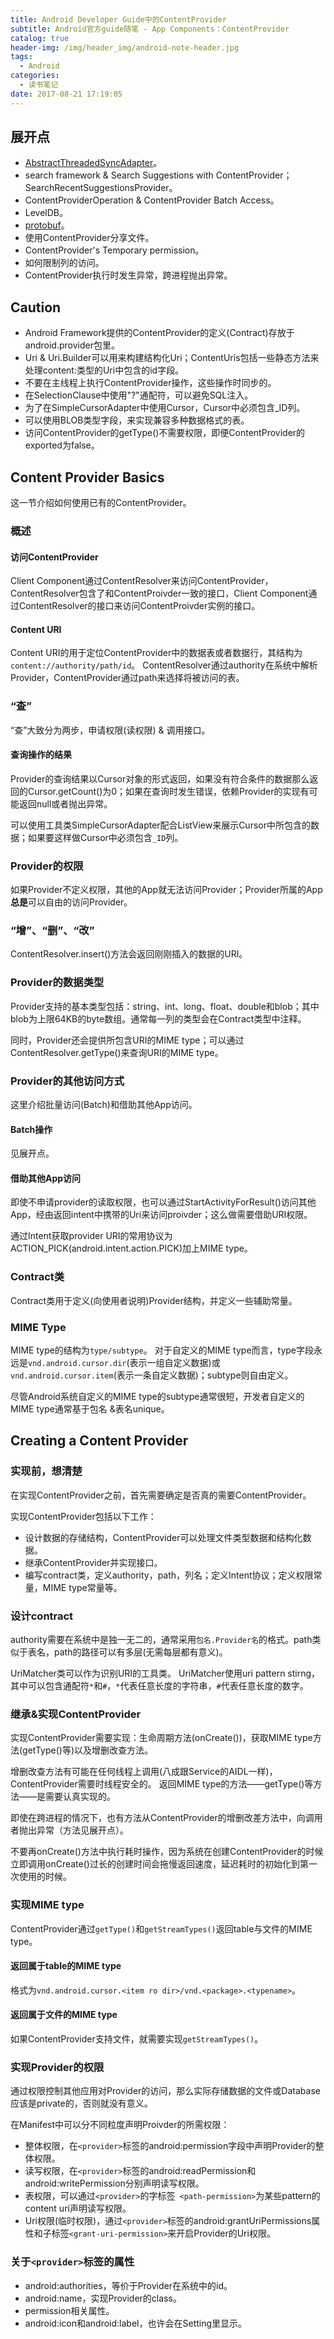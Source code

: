 ```yaml
---
title: Android Developer Guide中的ContentProvider
subtitle: Android官方guide随笔 - App Components：ContentProvider
catalog: true
header-img: /img/header_img/android-note-header.jpg
tags:
  - Android
categories:
  - 读书笔记
date: 2017-08-21 17:19:05
---
```



## 展开点   

* [AbstractThreadedSyncAdapter](https://developer.android.google.cn/training/sync-adapters/index.html)。
* search framework & Search Suggestions with ContentProvider；SearchRecentSuggestionsProvider。
* ContentProviderOperation & ContentProvider Batch Access。
* LevelDB。
* [protobuf](https://github.com/google/protobuf)。
* 使用ContentProvider分享文件。
* ContentProvider's Temporary permission。
* 如何限制列的访问。
* ContentProvider执行时发生异常，跨进程抛出异常。

## Caution

* Android Framework提供的ContentProvider的定义(Contract)存放于android.provider包里。
* Uri & Uri.Builder可以用来构建结构化Uri；ContentUris包括一些静态方法来处理content:类型的Uri中包含的id字段。
* 不要在主线程上执行ContentProvider操作，这些操作时同步的。
* 在SelectionClause中使用"?"通配符，可以避免SQL注入。
* 为了在SimpleCursorAdapter中使用Cursor，Cursor中必须包含_ID列。
* 可以使用BLOB类型字段，来实现兼容多种数据格式的表。
* 访问ContentProvider的getType()不需要权限，即便ContentProvider的exported为false。

## Content Provider Basics

这一节介绍如何使用已有的ContentProvider。

### 概述

#### 访问ContentProvider

Client Component通过ContentResolver来访问ContentProvider，ContentResolver包含了和ContentProivder一致的接口，Client Component通过ContentResolver的接口来访问ContentProivder实例的接口。

#### Content URI

Content URI的用于定位ContentProvider中的数据表或者数据行，其结构为`content://authority/path/id`。
ContentResolver通过authority在系统中解析Provider，ContentProvider通过path来选择将被访问的表。

### “查”    

“查”大致分为两步，申请权限(读权限) & 调用接口。

#### 查询操作的结果 

Provider的查询结果以Cursor对象的形式返回，如果没有符合条件的数据那么返回的Cursor.getCount()为0；如果在查询时发生错误，依赖Provider的实现有可能返回null或者抛出异常。

可以使用工具类SimpleCursorAdapter配合ListView来展示Cursor中所包含的数据；如果要这样做Cursor中必须包含`_ID`列。

### Provider的权限

如果Provider不定义权限，其他的App就无法访问Provider；Provider所属的App**总是**可以自由的访问Provider。

### “增”、“删”、“改”  

ContentResolver.insert()方法会返回刚刚插入的数据的URI。

### Provider的数据类型

Provider支持的基本类型包括：string、int、long、float、double和blob；其中blob为上限64KB的byte数组。通常每一列的类型会在Contract类型中注释。

同时，Provider还会提供所包含URI的MIME type；可以通过ContentResolver.getType()来查询URI的MIME type。

### Provider的其他访问方式

这里介绍批量访问(Batch)和借助其他App访问。

#### Batch操作

见展开点。

#### 借助其他App访问

即使不申请provider的读取权限，也可以通过StartActivityForResult()访问其他App，经由返回intent中携带的Uri来访问proivder；这么做需要借助URI权限。

通过Intent获取provider URI的常用协议为ACTION_PICK(android.intent.action.PICK)加上MIME type。

### Contract类    

Contract类用于定义(向使用者说明)Provider结构，并定义一些辅助常量。

### MIME Type

MIME type的结构为`type/subtype`。
对于自定义的MIME type而言，type字段永远是`vnd.android.cursor.dir`(表示一组自定义数据)或`vnd.android.cursor.item`(表示一条自定义数据)；subtype则自由定义。

尽管Android系统自定义的MIME type的subtype通常很短，开发者自定义的MIME type通常基于包名 &表名unique。

## Creating a Content Provider

### 实现前，想清楚

在实现ContentProvider之前，首先需要确定是否真的需要ContentProvider。

实现ContentProvider包括以下工作：

* 设计数据的存储结构，ContentProvider可以处理文件类型数据和结构化数据。
* 继承ContentProvider并实现接口。
* 编写contract类，定义authority，path，列名；定义Intent协议；定义权限常量，MIME type常量等。


### 设计contract

authority需要在系统中是独一无二的，通常采用`包名.Provider名`的格式。path类似于表名，path的路径可以有多层(无需每层都有意义)。

UriMatcher类可以作为识别URI的工具类。
UriMatcher使用uri pattern stirng，其中可以包含通配符`*`和`#`，`*`代表任意长度的字符串，`#`代表任意长度的数字。

### 继承&实现ContentProvider

实现ContentProvider需要实现：生命周期方法(onCreate())，获取MIME type方法(getType()等)以及增删改查方法。

增删改查方法有可能在任何线程上调用(八成跟Service的AIDL一样)，ContentProvider需要时线程安全的。
返回MIME type的方法——getType()等方法——是需要认真实现的。

即使在跨进程的情况下，也有方法从ContentProvider的增删改差方法中，向调用者抛出异常（方法见展开点）。

不要再onCreate()方法中执行耗时操作，因为系统在创建ContentProvider的时候立即调用onCreate()过长的创建时间会拖慢返回速度，延迟耗时的初始化到第一次使用的时候。

### 实现MIME type

ContentProvider通过`getType()`和`getStreamTypes()`返回table与文件的MIME type。

#### 返回属于table的MIME type

格式为`vnd.android.cursor.<item ro dir>/vnd.<package>.<typename>`。

#### 返回属于文件的MIME type

如果ContentProvider支持文件，就需要实现`getStreamTypes()`。

### 实现Provider的权限

通过权限控制其他应用对Provider的访问，那么实际存储数据的文件或Database应该是private的，否则就没有意义。

在Manifest中可以分不同粒度声明Proivder的所需权限：

* 整体权限，在`<provider>`标签的android:permission字段中声明Provider的整体权限。
* 读写权限，在`<provider>`标签的android:readPermission和android:writePermission分别声明读写权限。
* 表权限，可以通过`<provider>`的字标签` <path-permission>`为某些pattern的content uri声明读写权限。
* Uri权限(临时权限)，通过`<provider>`标签的android:grantUriPermissions属性和子标签`<grant-uri-permission>`来开启Provider的Uri权限。

### 关于`<provider>`标签的属性

* android:authorities，等价于Provider在系统中的id。
* android:name，实现Provider的class。
* permission相关属性。
* android:icon和android:label，也许会在Setting里显示。



